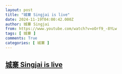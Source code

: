 ```yaml
---
layout: post
title: "城寨 Singjai is live"
date: 2024-11-19T04:00:42.000Z
author: 城寨 Singjai
from: https://www.youtube.com/watch?v=oOrf9_-8YLw
tags: [ 城寨 ]
comments: True
categories: [ 城寨 ]
---
```

<!--1731988842000-->
[城寨 Singjai is live](https://www.youtube.com/watch?v=oOrf9_-8YLw)
------

<div>

</div>
